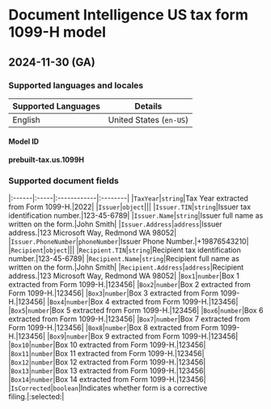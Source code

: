 # Document Intelligence US tax form 1099-H model

## 2024-11-30 (GA)

### Supported languages and locales

| Supported Languages | Details |
|:--------------------|:-------:|
|English|United States (`en-US`)|

#### Model ID

**prebuilt-tax.us.1099H**


### Supported document fields

|:------|:-----|:------------|:--------|
|`TaxYear`|`string`|Tax Year extracted from Form 1099-H.|2022|
|`Issuer`|`object`|||
|`Issuer.TIN`|`string`|Issuer tax identification number.|123-45-6789|
|`Issuer.Name`|`string`|Issuer full name as written on the form.|John Smith|
|`Issuer.Address`|`address`|Issuer address.|123 Microsoft Way, Redmond WA 98052|
|`Issuer.PhoneNumber`|`phoneNumber`|Issuer Phone Number.|+19876543210|
|`Recipient`|`object`|||
|`Recipient.TIN`|`string`|Recipient tax identification number.|123-45-6789|
|`Recipient.Name`|`string`|Recipient full name as written on the form.|John Smith|
|`Recipient.Address`|`address`|Recipient address.|123 Microsoft Way, Redmond WA 98052|
|`Box1`|`number`|Box 1 extracted from Form 1099-H.|123456|
|`Box2`|`number`|Box 2 extracted from Form 1099-H.|123456|
|`Box3`|`number`|Box 3 extracted from Form 1099-H.|123456|
|`Box4`|`number`|Box 4 extracted from Form 1099-H.|123456|
|`Box5`|`number`|Box 5 extracted from Form 1099-H.|123456|
|`Box6`|`number`|Box 6 extracted from Form 1099-H.|123456|
|`Box7`|`number`|Box 7 extracted from Form 1099-H.|123456|
|`Box8`|`number`|Box 8 extracted from Form 1099-H.|123456|
|`Box9`|`number`|Box 9 extracted from Form 1099-H.|123456|
|`Box10`|`number`|Box 10 extracted from Form 1099-H.|123456|
|`Box11`|`number`|Box 11 extracted from Form 1099-H.|123456|
|`Box12`|`number`|Box 12 extracted from Form 1099-H.|123456|
|`Box13`|`number`|Box 13 extracted from Form 1099-H.|123456|
|`Box14`|`number`|Box 14 extracted from Form 1099-H.|123456|
|`IsCorrected`|`boolean`|Indicates whether form is a corrective filing.|:selected:|